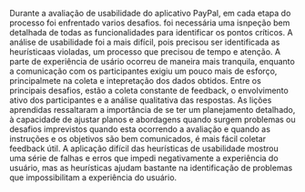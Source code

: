 Durante a avaliação de usabilidade do aplicativo PayPal, em cada etapa do processo foi enfrentado varios desafios. foi necessária uma isnpeção bem detalhada de todas as funcionalidades para identificar os pontos críticos. A análise de usabilidade foi a mais difícil, pois precisou ser identificada as heurísticaas violadas, um processo que precisou de tempo e atenção.  A parte de experiência de usário ocorreu de maneira mais tranquila, enquanto a comunicação com os participantes exigiu um pouco mais de esforço, principalmete na coleta e intepretação dos dados obtidos. 
Entre os principais desafios, estão a coleta constante de feedback, o envolvimento ativo dos participantes e a análise qualitativa das respostas. As lições aprendidas ressaltaram a importância de se ter um planejamento detalhado, à capacidade de ajustar planos e abordagens quando surgem problemas ou desafios imprevistos quando esta ocorrendo a avaliação e quando as instruções e os objetivos são bem comunicados, é mais fácil coletar feedback útil. A aplicação difícil das heurísticas de usabilidade mostrou  uma série de falhas e erros que impedi negativamente a experiência do usuário, mas as heurísticas ajudam bastante  na identificação de problemas que impossibilitam a experiência do usuário. 
